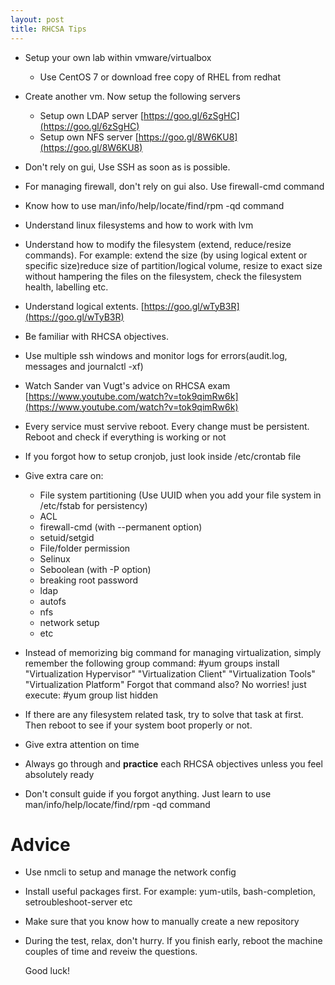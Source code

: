 ```yaml
---
layout: post
title: RHCSA Tips
---
```


- Setup your own lab within vmware/virtualbox
  - Use CentOS 7 or download free copy of RHEL from redhat

- Create another vm. Now setup the following servers
  - Setup own LDAP server [https://goo.gl/6zSgHC](https://goo.gl/6zSgHC)
  - Setup own NFS server [https://goo.gl/8W6KU8](https://goo.gl/8W6KU8)
- Don't rely on gui, Use SSH as soon as is possible. 
- For managing firewall, don't rely on gui also. Use firewall-cmd command
- Know how to use man/info/help/locate/find/rpm -qd command
- Understand linux filesystems and how to work with lvm
- Understand how to modify the filesystem (extend, reduce/resize commands). For example: extend the size (by using logical extent or specific size)reduce size of partition/logical volume, resize to exact size without hampering the files on the filesystem, check the filesystem health, labelling etc. 
- Understand logical extents. [https://goo.gl/wTyB3R](https://goo.gl/wTyB3R)
- Be familiar with RHCSA objectives.
- Use multiple ssh windows and monitor logs for errors(audit.log, messages and journalctl -xf)
- Watch Sander van Vugt's advice on RHCSA exam [https://www.youtube.com/watch?v=tok9qimRw6k](https://www.youtube.com/watch?v=tok9qimRw6k)
- Every service must servive reboot. Every change must be persistent. Reboot and check if everything is working or not

- If you forgot how to setup cronjob, just look inside /etc/crontab file
- Give extra care on:
  - File system partitioning (Use UUID when you add your file system in /etc/fstab for persistency)
  - ACL
  - firewall-cmd (with --permanent option)
  - setuid/setgid
  - File/folder permission
  - Selinux
   - Seboolean (with -P option)
  - breaking root password
  - ldap
  - autofs
  - nfs
  - network setup
  - etc

- Instead of memorizing big command for managing virtualization, simply remember the following group command:
     #yum groups install "Virtualization Hypervisor" "Virtualization Client" "Virtualization Tools"  "Virtualization Platform"
     Forgot that command also? No worries! just execute: #yum group list hidden
 - If there are any filesystem related task, try to solve that task at first. Then reboot to see if your system boot properly or not.
 - Give extra attention on time
 - Always go through and **practice** each RHCSA objectives unless you feel absolutely ready
 - Don't consult guide if you forgot anything. Just learn to use man/info/help/locate/find/rpm -qd command

# Advice
- Use nmcli to setup and manage the network config
- Install useful packages first. For example: yum-utils, bash-completion, setroubleshoot-server etc
- Make sure that you know how to manually create a new repository
- During the test, relax, don't hurry. If you finish early, reboot the machine couples of time and reveiw the questions.
  
  
  Good luck!

